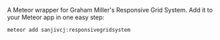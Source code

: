 A Meteor wrapper for Graham Miller's Responsive Grid System. 
Add it to your Meteor app in one easy step:

    meteor add sanjivcj:responsivegridsystem
    